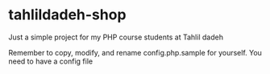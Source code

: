 # tahlildadeh-shop
Just a simple project for my PHP course students at Tahlil dadeh

Remember to copy, modify, and rename config.php.sample for yourself. You need to have a config file